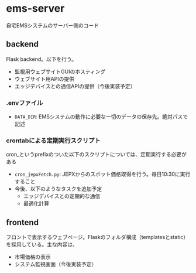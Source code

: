 # ems-server
自宅EMSシステムのサーバー側のコード

## backend
Flask backend。以下を行う。
- 監視用ウェブサイトGUIのホスティング
- ウェブサイト用APIの提供
- エッジデバイスとの通信APIの提供（今後実装予定）

### .envファイル
- `DATA_DIR`: EMSシステムの動作に必要な一切のデータの保存先。絶対パスで記述

### crontabによる定期実行スクリプト
cron_というprefixのついた以下のスクリプトについては、定期実行する必要がある
- `cron_jepxFetch.py`: JEPXからのスポット価格取得を行う。毎日10:30に実行すること
- 今後、以下のようなタスクを追加予定
  - エッジデバイスとの定期的な通信
  - 最適化計算

## frontend
フロントで表示するウェブページ。Flaskのフォルダ構成（templatesとstatic）を採用している。主な内容は、
- 市場価格の表示
- システム監視画面（今後実装予定）
